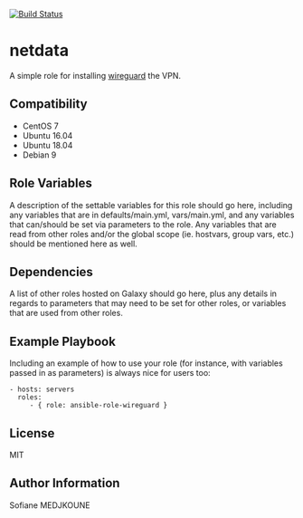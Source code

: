 [![Build Status](https://travis-ci.org/Nani-o/ansible-role-wireguard.svg?branch=master)](https://travis-ci.org/Nani-o/ansible-role-wireguard)

netdata
=======

A simple role for installing [wireguard](https://www.wireguard.com) the VPN.

Compatibility
-------------

  - CentOS 7
  - Ubuntu 16.04
  - Ubuntu 18.04
  - Debian 9

Role Variables
--------------

A description of the settable variables for this role should go here, including any variables that are in defaults/main.yml, vars/main.yml, and any variables that can/should be set via parameters to the role. Any variables that are read from other roles and/or the global scope (ie. hostvars, group vars, etc.) should be mentioned here as well.

Dependencies
------------

A list of other roles hosted on Galaxy should go here, plus any details in regards to parameters that may need to be set for other roles, or variables that are used from other roles.

Example Playbook
----------------

Including an example of how to use your role (for instance, with variables passed in as parameters) is always nice for users too:

    - hosts: servers
      roles:
         - { role: ansible-role-wireguard }

License
-------

MIT

Author Information
------------------

Sofiane MEDJKOUNE

